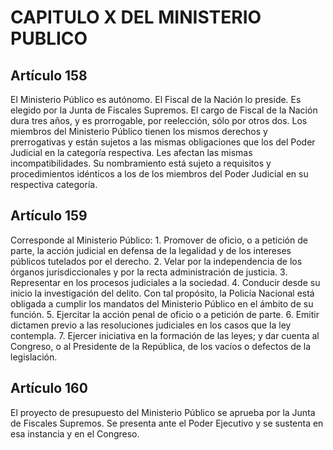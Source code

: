 # CAPITULO X DEL MINISTERIO PUBLICO
## Artículo 158
El Ministerio Público es autónomo. El Fiscal de la Nación lo preside. Es elegido por la Junta de Fiscales Supremos. El cargo de Fiscal de la Nación dura tres años, y es prorrogable, por reelección, sólo por otros dos. Los miembros del Ministerio Público tienen los mismos derechos y prerrogativas y están sujetos a las mismas obligaciones que los del Poder Judicial en la categoría respectiva. Les afectan las mismas incompatibilidades. Su nombramiento está sujeto a requisitos y procedimientos idénticos a los de los miembros del Poder Judicial en su respectiva categoría. 


## Artículo 159
Corresponde al Ministerio Público: 1. Promover de oficio, o a petición de parte, la acción judicial en defensa de la legalidad y de los intereses públicos tutelados por el derecho. 2. Velar por la independencia de los órganos jurisdiccionales y por la recta administración de justicia. 3. Representar en los procesos judiciales a la sociedad. 4. Conducir desde su inicio la investigación del delito. Con tal propósito, la Policía Nacional está obligada a cumplir los mandatos del Ministerio Público en el ámbito de su función. 5. Ejercitar la acción penal de oficio o a petición de parte. 6. Emitir dictamen previo a las resoluciones judiciales en los casos que la ley contempla. 7. Ejercer iniciativa en la formación de las leyes; y dar cuenta al Congreso, o al Presidente de la República, de los vacíos o defectos de la legislación. 


## Artículo 160
El proyecto de presupuesto del Ministerio Público se aprueba por la Junta de Fiscales Supremos. Se presenta ante el Poder Ejecutivo y se sustenta en esa instancia y en el Congreso.  

